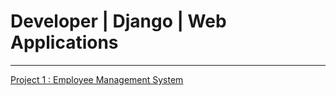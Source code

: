 # Developer | Django | Web Applications
---
[Project 1 : Employee Management System ](https://github.com/kartikchauhan13/DjangoWebsite)
